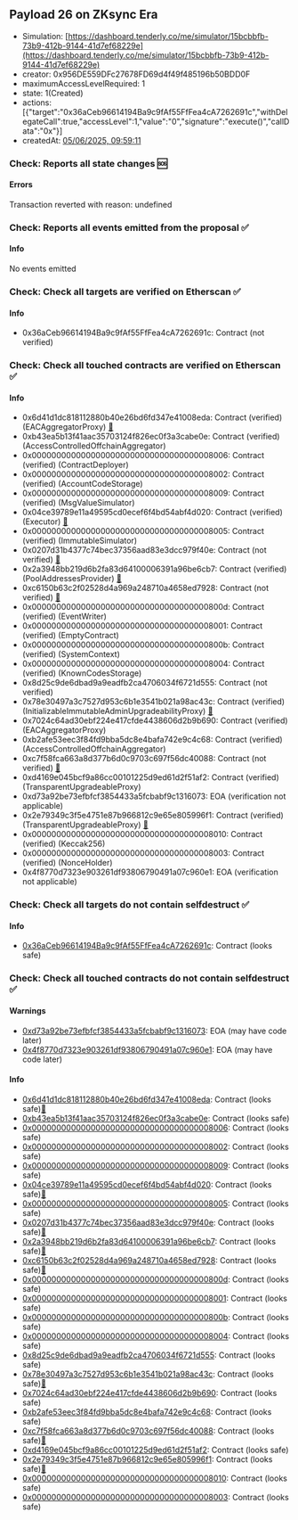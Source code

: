## Payload 26 on ZKsync Era

- Simulation: [https://dashboard.tenderly.co/me/simulator/15bcbbfb-73b9-412b-9144-41d7ef68229e](https://dashboard.tenderly.co/me/simulator/15bcbbfb-73b9-412b-9144-41d7ef68229e)
- creator: 0x956DE559DFc27678FD69d4f49f485196b50BDD0F
- maximumAccessLevelRequired: 1
- state: 1(Created)
- actions: [{"target":"0x36aCeb96614194Ba9c9fAf55FfFea4cA7262691c","withDelegateCall":true,"accessLevel":1,"value":"0","signature":"execute()","callData":"0x"}]
- createdAt: [05/06/2025, 09:59:11](https://era.zksync.network//tx/0x6f4c690525137666a651b031c6275c5ef64369b7055db0687fc536f48f913867)

### Check: Reports all state changes :sos:

#### Errors

Transaction reverted with reason: undefined

### Check: Reports all events emitted from the proposal :white_check_mark:

#### Info

No events emitted

### Check: Check all targets are verified on Etherscan :white_check_mark:

#### Info

- 0x36aCeb96614194Ba9c9fAf55FfFea4cA7262691c: Contract (not verified) 

### Check: Check all touched contracts are verified on Etherscan :white_check_mark:

#### Info

- 0x6d41d1dc818112880b40e26bd6fd347e41008eda: Contract (verified) (EACAggregatorProxy) [:ghost:](https://github.com/bgd-labs/aave-address-book "AaveV3ZkSync.ASSETS.WETH.ORACLE")
- 0xb43ea5b13f41aac35703124f826ec0f3a3cabe0e: Contract (verified) (AccessControlledOffchainAggregator) 
- 0x0000000000000000000000000000000000008006: Contract (verified) (ContractDeployer) 
- 0x0000000000000000000000000000000000008002: Contract (verified) (AccountCodeStorage) 
- 0x0000000000000000000000000000000000008009: Contract (verified) (MsgValueSimulator) 
- 0x04ce39789e11a49595cd0ecef6f4bd54abf4d020: Contract (verified) (Executor) [:ghost:](https://github.com/bgd-labs/aave-address-book "AaveV3ZkSync.ACL_ADMIN, GovernanceV3ZkSync.EXECUTOR_LVL_1")
- 0x0000000000000000000000000000000000008005: Contract (verified) (ImmutableSimulator) 
- 0x0207d31b4377c74bec37356aad83e3dcc979f40e: Contract (not verified) [:ghost:](https://github.com/bgd-labs/aave-address-book "AaveV3ZkSync.POOL_CONFIGURATOR")
- 0x2a3948bb219d6b2fa83d64100006391a96be6cb7: Contract (verified) (PoolAddressesProvider) [:ghost:](https://github.com/bgd-labs/aave-address-book "AaveV3ZkSync.POOL_ADDRESSES_PROVIDER")
- 0xc6150b63c2f02528d4a969a248710a4658ed7928: Contract (not verified) [:ghost:](https://github.com/bgd-labs/aave-address-book "AaveV3ZkSync.ACL_MANAGER")
- 0x000000000000000000000000000000000000800d: Contract (verified) (EventWriter) 
- 0x0000000000000000000000000000000000008001: Contract (verified) (EmptyContract) 
- 0x000000000000000000000000000000000000800b: Contract (verified) (SystemContext) 
- 0x0000000000000000000000000000000000008004: Contract (verified) (KnownCodesStorage) 
- 0x8d25c9de6dbad9a9eadfb2ca4706034f6721d555: Contract (not verified) 
- 0x78e30497a3c7527d953c6b1e3541b021a98ac43c: Contract (verified) (InitializableImmutableAdminUpgradeabilityProxy) [:ghost:](https://github.com/bgd-labs/aave-address-book "AaveV3ZkSync.POOL")
- 0x7024c64ad30ebf224e417cfde4438606d2b9b690: Contract (verified) (EACAggregatorProxy) 
- 0xb2afe53eec3f84fd9bba5dc8e4bafa742e9c4c68: Contract (verified) (AccessControlledOffchainAggregator) 
- 0xc7f58fca663a8d377b6d0c9703c697f56dc40088: Contract (not verified) [:ghost:](https://github.com/bgd-labs/aave-address-book "AaveV3ZkSync.ORACLE")
- 0xd4169e045bcf9a86cc00101225d9ed61d2f51af2: Contract (verified) (TransparentUpgradeableProxy) 
- 0xd73a92be73efbfcf3854433a5fcbabf9c1316073: EOA (verification not applicable)
- 0x2e79349c3f5e4751e87b966812c9e65e805996f1: Contract (verified) (TransparentUpgradeableProxy) [:ghost:](https://github.com/bgd-labs/aave-address-book "GovernanceV3ZkSync.PAYLOADS_CONTROLLER")
- 0x0000000000000000000000000000000000008010: Contract (verified) (Keccak256) 
- 0x0000000000000000000000000000000000008003: Contract (verified) (NonceHolder) 
- 0x4f8770d7323e903261df93806790491a07c960e1: EOA (verification not applicable)

### Check: Check all targets do not contain selfdestruct :white_check_mark:

#### Info

- [0x36aCeb96614194Ba9c9fAf55FfFea4cA7262691c](https://era.zksync.network//address/0x36aCeb96614194Ba9c9fAf55FfFea4cA7262691c): Contract (looks safe)

### Check: Check all touched contracts do not contain selfdestruct :white_check_mark:

#### Warnings

- [0xd73a92be73efbfcf3854433a5fcbabf9c1316073](https://era.zksync.network//address/0xd73a92be73efbfcf3854433a5fcbabf9c1316073): EOA (may have code later)
- [0x4f8770d7323e903261df93806790491a07c960e1](https://era.zksync.network//address/0x4f8770d7323e903261df93806790491a07c960e1): EOA (may have code later)

#### Info

- [0x6d41d1dc818112880b40e26bd6fd347e41008eda](https://era.zksync.network//address/0x6d41d1dc818112880b40e26bd6fd347e41008eda): Contract (looks safe)[:ghost:](https://github.com/bgd-labs/aave-address-book "AaveV3ZkSync.ASSETS.WETH.ORACLE")
- [0xb43ea5b13f41aac35703124f826ec0f3a3cabe0e](https://era.zksync.network//address/0xb43ea5b13f41aac35703124f826ec0f3a3cabe0e): Contract (looks safe)
- [0x0000000000000000000000000000000000008006](https://era.zksync.network//address/0x0000000000000000000000000000000000008006): Contract (looks safe)
- [0x0000000000000000000000000000000000008002](https://era.zksync.network//address/0x0000000000000000000000000000000000008002): Contract (looks safe)
- [0x0000000000000000000000000000000000008009](https://era.zksync.network//address/0x0000000000000000000000000000000000008009): Contract (looks safe)
- [0x04ce39789e11a49595cd0ecef6f4bd54abf4d020](https://era.zksync.network//address/0x04ce39789e11a49595cd0ecef6f4bd54abf4d020): Contract (looks safe)[:ghost:](https://github.com/bgd-labs/aave-address-book "AaveV3ZkSync.ACL_ADMIN, GovernanceV3ZkSync.EXECUTOR_LVL_1")
- [0x0000000000000000000000000000000000008005](https://era.zksync.network//address/0x0000000000000000000000000000000000008005): Contract (looks safe)
- [0x0207d31b4377c74bec37356aad83e3dcc979f40e](https://era.zksync.network//address/0x0207d31b4377c74bec37356aad83e3dcc979f40e): Contract (looks safe)[:ghost:](https://github.com/bgd-labs/aave-address-book "AaveV3ZkSync.POOL_CONFIGURATOR")
- [0x2a3948bb219d6b2fa83d64100006391a96be6cb7](https://era.zksync.network//address/0x2a3948bb219d6b2fa83d64100006391a96be6cb7): Contract (looks safe)[:ghost:](https://github.com/bgd-labs/aave-address-book "AaveV3ZkSync.POOL_ADDRESSES_PROVIDER")
- [0xc6150b63c2f02528d4a969a248710a4658ed7928](https://era.zksync.network//address/0xc6150b63c2f02528d4a969a248710a4658ed7928): Contract (looks safe)[:ghost:](https://github.com/bgd-labs/aave-address-book "AaveV3ZkSync.ACL_MANAGER")
- [0x000000000000000000000000000000000000800d](https://era.zksync.network//address/0x000000000000000000000000000000000000800d): Contract (looks safe)
- [0x0000000000000000000000000000000000008001](https://era.zksync.network//address/0x0000000000000000000000000000000000008001): Contract (looks safe)
- [0x000000000000000000000000000000000000800b](https://era.zksync.network//address/0x000000000000000000000000000000000000800b): Contract (looks safe)
- [0x0000000000000000000000000000000000008004](https://era.zksync.network//address/0x0000000000000000000000000000000000008004): Contract (looks safe)
- [0x8d25c9de6dbad9a9eadfb2ca4706034f6721d555](https://era.zksync.network//address/0x8d25c9de6dbad9a9eadfb2ca4706034f6721d555): Contract (looks safe)
- [0x78e30497a3c7527d953c6b1e3541b021a98ac43c](https://era.zksync.network//address/0x78e30497a3c7527d953c6b1e3541b021a98ac43c): Contract (looks safe)[:ghost:](https://github.com/bgd-labs/aave-address-book "AaveV3ZkSync.POOL")
- [0x7024c64ad30ebf224e417cfde4438606d2b9b690](https://era.zksync.network//address/0x7024c64ad30ebf224e417cfde4438606d2b9b690): Contract (looks safe)
- [0xb2afe53eec3f84fd9bba5dc8e4bafa742e9c4c68](https://era.zksync.network//address/0xb2afe53eec3f84fd9bba5dc8e4bafa742e9c4c68): Contract (looks safe)
- [0xc7f58fca663a8d377b6d0c9703c697f56dc40088](https://era.zksync.network//address/0xc7f58fca663a8d377b6d0c9703c697f56dc40088): Contract (looks safe)[:ghost:](https://github.com/bgd-labs/aave-address-book "AaveV3ZkSync.ORACLE")
- [0xd4169e045bcf9a86cc00101225d9ed61d2f51af2](https://era.zksync.network//address/0xd4169e045bcf9a86cc00101225d9ed61d2f51af2): Contract (looks safe)
- [0x2e79349c3f5e4751e87b966812c9e65e805996f1](https://era.zksync.network//address/0x2e79349c3f5e4751e87b966812c9e65e805996f1): Contract (looks safe)[:ghost:](https://github.com/bgd-labs/aave-address-book "GovernanceV3ZkSync.PAYLOADS_CONTROLLER")
- [0x0000000000000000000000000000000000008010](https://era.zksync.network//address/0x0000000000000000000000000000000000008010): Contract (looks safe)
- [0x0000000000000000000000000000000000008003](https://era.zksync.network//address/0x0000000000000000000000000000000000008003): Contract (looks safe)

